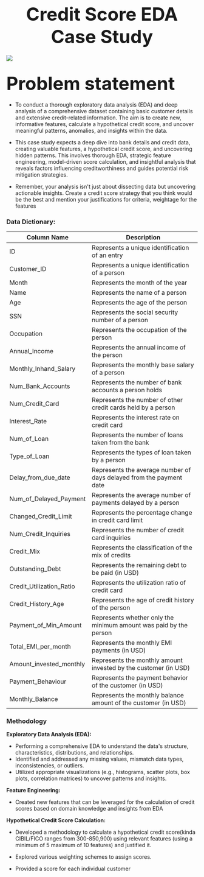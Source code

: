 # <h1 align='center'> <font size=7> Credit Score EDA Case Study</h1>
<image src="https://edujas.com/en/wp-content/uploads/2022/05/credit_score_illustration_4534754.webp">

## Problem statement</font>

* To conduct a thorough exploratory data analysis (EDA) and deep analysis of a comprehensive dataset containing basic customer details and extensive credit-related information. The aim is to create new, informative features, calculate a hypothetical credit score, and uncover meaningful patterns, anomalies, and insights within the data.

* This case study expects a deep dive into bank details and credit data, creating valuable features, a hypothetical credit score, and uncovering hidden patterns. This involves thorough EDA, strategic feature engineering, model-driven score calculation, and insightful analysis that reveals factors influencing creditworthiness and guides potential risk mitigation strategies.

* Remember, your analysis isn't just about dissecting data but uncovering actionable insights. Create a credit score strategy that you think would be the best and mention your justifications for criteria, weightage for the features
  
### Data Dictionary:


| Column Name               | Description                                                      |
|---------------------------|------------------------------------------------------------------|
| ID                        | Represents a unique identification of an entry                   |
| Customer_ID               | Represents a unique identification of a person                   |
| Month                     | Represents the month of the year                                 |
| Name                      | Represents the name of a person                                  |
| Age                       | Represents the age of the person                                 |
| SSN                       | Represents the social security number of a person                |
| Occupation                | Represents the occupation of the person                          |
| Annual_Income             | Represents the annual income of the person                       |
| Monthly_Inhand_Salary     | Represents the monthly base salary of a person                   |
| Num_Bank_Accounts         | Represents the number of bank accounts a person holds            |
| Num_Credit_Card           | Represents the number of other credit cards held by a person     |
| Interest_Rate             | Represents the interest rate on credit card                      |
| Num_of_Loan               | Represents the number of loans taken from the bank               |
| Type_of_Loan              | Represents the types of loan taken by a person                   |
| Delay_from_due_date       | Represents the average number of days delayed from the payment date |
| Num_of_Delayed_Payment    | Represents the average number of payments delayed by a person    |
| Changed_Credit_Limit      | Represents the percentage change in credit card limit            |
| Num_Credit_Inquiries      | Represents the number of credit card inquiries                   |
| Credit_Mix                | Represents the classification of the mix of credits              |
| Outstanding_Debt          | Represents the remaining debt to be paid (in USD)                |
| Credit_Utilization_Ratio  | Represents the utilization ratio of credit card                  |
| Credit_History_Age        | Represents the age of credit history of the person               |
| Payment_of_Min_Amount     | Represents whether only the minimum amount was paid by the person |
| Total_EMI_per_month       | Represents the monthly EMI payments (in USD)                     |
| Amount_invested_monthly   | Represents the monthly amount invested by the customer (in USD)  |
| Payment_Behaviour         | Represents the payment behavior of the customer (in USD)         |
| Monthly_Balance           | Represents the monthly balance amount of the customer (in USD)   |

### Methodology

**Exploratory Data Analysis (EDA):**

* Performing a comprehensive EDA to understand the data's structure, characteristics, distributions, and relationships.
* Identified and addressed any missing values, mismatch data types, inconsistencies, or outliers.
* Utilized appropriate visualizations (e.g., histograms, scatter plots, box plots, correlation matrices) to uncover patterns and insights.

**Feature Engineering:**

* Created new features that can be leveraged for the calculation of credit scores based on domain knowledge and insights from EDA 
    
**Hypothetical Credit Score Calculation:**

* Developed a methodology to calculate a hypothetical credit score(kinda CIBIL/FICO ranges from 300-850,900) using relevant features (using a minimum of 5 maximum of 10 features) and justified it.

* Explored various weighting schemes to assign scores.
* Provided a score for each individual customer
